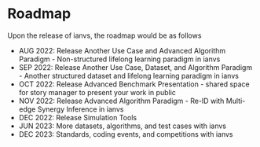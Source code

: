 # Roadmap

Upon the release of ianvs, the roadmap would be as follows
- AUG 2022: Release Another Use Case and Advanced Algorithm Paradigm - Non-structured lifelong learning paradigm in ianvs
- SEP 2022: Release Another Use Case, Dataset, and Algorithm Paradigm - Another structured dataset and lifelong learning paradigm in ianvs
- OCT 2022: Release Advanced Benchmark Presentation - shared space for story manager to present your work in public
- NOV 2022: Release Advanced Algorithm Paradigm - Re-ID with Multi-edge Synergy Inference in ianvs
- DEC 2022: Release Simulation Tools
- JUN 2023: More datasets, algorithms, and test cases with ianvs
- DEC 2023: Standards, coding events, and competitions with ianvs